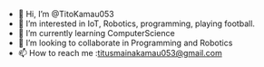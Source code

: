 - 👋 Hi, I’m @TitoKamau053
- 👀 I’m interested in IoT, Robotics, programming, playing football.
- 🌱 I’m currently learning ComputerScience
- 💞️ I’m looking to collaborate in Programming and Robotics
- 📫 How to reach me :titusmainakamau053@gmail.com

<!---
TitoKamau053/TitoKamau053 is a ✨ special ✨ repository because its `README.md` (this file) appears on your GitHub profile.
You can click the Preview link to take a look at your changes.
--->
